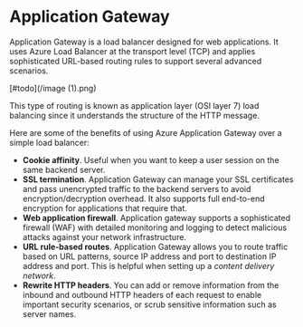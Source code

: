 # Application Gateway

Application Gateway is a load balancer designed for web applications. It uses Azure Load Balancer at the transport level (TCP) and applies sophisticated URL-based routing rules to support several advanced scenarios.

[#todo](/image (1).png)



This type of routing is known as application layer (OSI layer 7) load balancing since it understands the structure of the HTTP message.

Here are some of the benefits of using Azure Application Gateway over a simple load balancer:

* **Cookie affinity**. Useful when you want to keep a user session on the same backend server.
* **SSL termination**. Application Gateway can manage your SSL certificates and pass unencrypted traffic to the backend servers to avoid encryption/decryption overhead. It also supports full end-to-end encryption for applications that require that.
* **Web application firewall**. Application gateway supports a sophisticated firewall (WAF) with detailed monitoring and logging to detect malicious attacks against your network infrastructure.
* **URL rule-based routes**. Application Gateway allows you to route traffic based on URL patterns, source IP address and port to destination IP address and port. This is helpful when setting up a _content delivery network_.
* **Rewrite HTTP headers**. You can add or remove information from the inbound and outbound HTTP headers of each request to enable important security scenarios, or scrub sensitive information such as server names.
